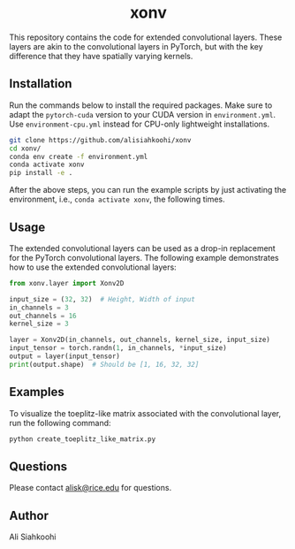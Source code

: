 <h1 align="center">xonv</h1>

This repository contains the code for extended convolutional layers.
These layers are akin to the convolutional layers in PyTorch, but with
the key difference that they have spatially varying kernels.

## Installation

Run the commands below to install the required packages. Make sure to adapt the `pytorch-cuda` version to your CUDA version in `environment.yml`. Use `environment-cpu.yml` instead for CPU-only lightweight installations.

```bash
git clone https://github.com/alisiahkoohi/xonv
cd xonv/
conda env create -f environment.yml
conda activate xonv
pip install -e .
```

After the above steps, you can run the example scripts by just
activating the environment, i.e., `conda activate xonv`, the
following times.

## Usage

The extended convolutional layers can be used as a drop-in replacement
for the PyTorch convolutional layers. The following example demonstrates
how to use the extended convolutional layers:

```python
from xonv.layer import Xonv2D

input_size = (32, 32)  # Height, Width of input
in_channels = 3
out_channels = 16
kernel_size = 3

layer = Xonv2D(in_channels, out_channels, kernel_size, input_size)
input_tensor = torch.randn(1, in_channels, *input_size)
output = layer(input_tensor)
print(output.shape)  # Should be [1, 16, 32, 32]
```

## Examples

To visualize the toeplitz-like matrix associated with the convolutional layer, run the following command:

```bash
python create_toeplitz_like_matrix.py
```


## Questions

Please contact alisk@rice.edu for questions.

## Author

Ali Siahkoohi




